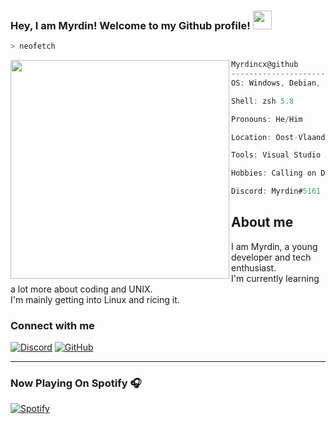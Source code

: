 ### Hey, I am Myrdin! Welcome to my Github profile! <img src="https://raw.githubusercontent.com/Asmit2952/Asmit2952/master/src/wave.gif?token=ATQS65XWY4MME7NJYAZ4LCTBN34AU" width="30px">

```zsh
> neofetch
```

<img align="left" src="https://i.pinimg.com/originals/2a/a6/55/2aa655a91b62c5c635e222cb6ac1b5c6.jpg" width="350" height="350" />

```csharp
Myrdincx@github
-------------------------
OS: Windows, Debian, Arch, ...

Shell: zsh 5.8

Pronouns: He/Him

Location: Oost-Vlaanderen, Belgium

Tools: Visual Studio Code

Hobbies: Calling on Discord, playing the saxophone, learning and coding

Discord: Myrdin#5161

```
 

## About me

I am Myrdin, a young developer and tech enthusiast.\
I'm currently learning a lot more about coding and UNIX.\
I'm mainly getting into Linux and ricing it.


### Connect with me
[![Discord](https://img.shields.io/badge/Discord-7289DA?style=for-the-badge&logo=discord&logoColor=white)](https://discord.gg/KVru2J7y57)
[![GitHub](https://img.shields.io/badge/Github-100000?style=for-the-badge&logo=github&logoColor=white)](https://github.com/Myrdincx)

---

### Now Playing On Spotify 🎧

[![Spotify](https://spotify-github-profile.vercel.app/api/view?uid=i1yly8kh8edp57h78r4flk797&cover_image=true&theme=novatorem&bar_color=ff6347&bar_color_cover=false)](https://open.spotify.com/user/i1yly8kh8edp57h78r4flk797)
